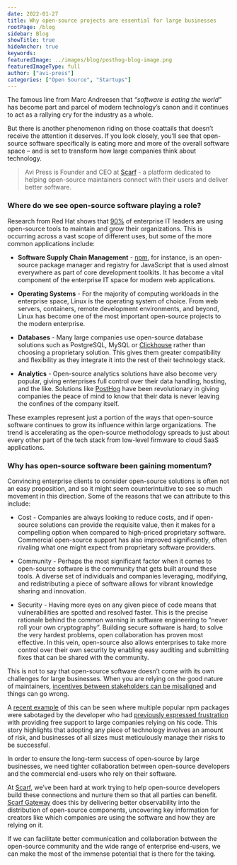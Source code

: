 ```yaml
---
date: 2022-01-27
title: Why open-source projects are essential for large businesses
rootPage: /blog
sidebar: Blog
showTitle: true
hideAnchor: true
keywords: 
featuredImage: ../images/blog/posthog-blog-image.png
featuredImageType: full
author: ["avi-press"]
categories: ["Open Source", "Startups"]
---
```


The famous line from Marc Andreesen that *“software is eating the world”* has become part and parcel of modern technology’s canon and it continues to act as a rallying cry for the industry as a whole. 

But there is another phenomenon riding on those coattails that doesn’t receive the attention it deserves. If you look closely, you’ll see that open-source software specifically is eating more and more of the overall software space – and is set to transform how large companies think about technology.

> Avi Press is Founder and CEO at [Scarf](https://about.scarf.sh/scarf-gateway) - a platform dedicated to helping open-source maintainers connect with their users and deliver better software. 

### Where do we see open-source software playing a role?

Research from Red Hat shows that [90%](https://www.redhat.com/rhdc/managed-files/rh-enterprise-open-source-report-f27565-202101-en.pdf) of enterprise IT leaders are using open-source tools to maintain and grow their organizations. This is occurring across a vast scope of different uses, but some of the more common applications include:

 - **Software Supply Chain Management** - [npm](https://www.npmjs.com/), for instance, is an open-source package manager and registry for JavaScript that is used almost everywhere as part of core development toolkits. It has become a vital component of the enterprise IT space for modern web applications.

- **Operating Systems** - For the majority of computing workloads in the enterprise space, Linux is the operating system of choice. From web servers, containers, remote development environments, and beyond, Linux has become one of the most important open-source projects to the modern enterprise.

- **Databases** - Many large companies use open-source database solutions such as PostgreSQL, MySQL or [Clickhouse](https://posthog.com/docs/self-host/migrate-from-postgres-to-clickhouse) rather than choosing a proprietary solution. This gives them greater compatibility and flexibility as they integrate it into the rest of their technology stack.

- **Analytics** - Open-source analytics solutions have also become very popular, giving enterprises full control over their data handling, hosting, and the like. Solutions like [PostHog](https://posthog.com/) have been revolutionary in giving companies the peace of mind to know that their data is never leaving the confines of the company itself.

These examples represent just a portion of the ways that open-source software continues to grow its influence within large organizations. The trend is accelerating as the open-source methodology spreads to just about every other part of the tech stack from low-level firmware to cloud SaaS applications.

### Why has open-source software been gaining momentum?

Convincing enterprise clients to consider open-source solutions is often not an easy proposition, and so it might seem counterintuitive to see so much movement in this direction. Some of the reasons that we can attribute to this include:

- Cost - Companies are always looking to reduce costs, and if open-source solutions can provide the requisite value, then it makes for a compelling option when compared to high-priced proprietary software. Commercial open-source support has also improved significantly, often rivaling what one might expect from proprietary software providers.

- Community - Perhaps the most significant factor when it comes to open-source software is the community that gets built around these tools. A diverse set of individuals and companies leveraging, modifying, and redistributing a piece of software allows for vibrant knowledge sharing and innovation.

- Security - Having more eyes on any given piece of code means that vulnerabilities are spotted and resolved faster. This is the precise rationale behind the common warning in software engineering to “never roll your own cryptography”. Building secure software is hard; to solve the very hardest problems, open collaboration has proven most effective. In this vein, open-source also allows enterprises to take more control over their own security by enabling easy auditing and submitting fixes that can be shared with the community.

This is not to say that open-source software doesn’t come with its own challenges for large businesses. When you are relying on the good nature of maintainers, [incentives between stakeholders can be misaligned](https://about.scarf.sh/post/package-registries-and-open-source) and things can go wrong. 

A [recent example](https://www.bleepingcomputer.com/news/security/dev-corrupts-npm-libs-colors-and-faker-breaking-thousands-of-apps/) of this can be seen where multiple popular npm packages were sabotaged by the developer who had [previously expressed frustration](http://web.archive.org/web/20210704022108/https://github.com/Marak/faker.js/issues/1046) with providing free support to large companies relying on his code. This story highlights that adopting any piece of technology involves an amount of risk, and businesses of all sizes must meticulously manage their risks to be successful.

In order to ensure the long-term success of open-source by large businesses, we need tighter collaboration between open-source developers and the commercial end-users who rely on their software. 

At [Scarf](https://about.scarf.sh/), we’ve been hard at work trying to help open-source developers build these connections and nurture them so that all parties can benefit. [Scarf Gateway](https://about.scarf.sh/scarf-gateway) does this by delivering better observability into the distribution of open-source components, uncovering key information for creators like which companies are using the software and how they are relying on it.

If we can facilitate better communication and collaboration between the open-source community and the wide range of enterprise end-users, we can make the most of the immense potential that is there for the taking.
